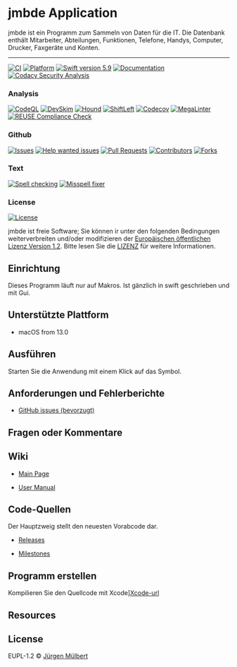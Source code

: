 <!--
SPDX-FileCopyrightText: 2021-2023 Jürgen Mülbert <juergen.muelbert@ioutlook.de>

SPDX-License-Identifier: CC-BY-4.0
-->
# jmbde Application

jmbde ist ein Programm zum Sammeln von Daten für die IT. Die Datenbank enthält Mitarbeiter, Abteilungen, Funktionen, Telefone, Handys, Computer, Drucker, Faxgeräte und Konten.

---

[![CI][ci-badge]][ci-url]
[![Platform]][platform]
[![Swift version 5.9][swift5_9-shield]][swift-url]
[![Documentation][documentation-shield]][documentation-url]
[![Codacy Security Analysis][codacy-shield]][codacy-url]

### Analysis

[![CodeQL][codeql-shield]][codeql-url]
[![DevSkim][devskim-shield]][devskim-url]
[![Hound][hound-shield]][hound-url]
[![ShiftLeft][shiftleft-shield]][shiftleft-url]
[![Codecov][codecov-shield]][codecov-url]
[![MegaLinter][megalinter-shield]][megalinter-url]
[![REUSE Compliance Check][reuse-check-shield]][reuse-check-url]

### Github

[![Issues][issues-shield]][issues-url]
[![Help wanted issues][help-issues-shield]][help-issues-url]
[![Pull Requests][pr-shield]][pr-url]
[![Contributors][contributors-shield]][contributors-url]
[![Forks][forks-shield]][forks-url]

### Text

[![Spell checking][spell-check-badge]][spell-check-url]
[![Misspell fixer][misspell_fixer-shield]][misspell_fixer-url]

### License

[![License][license-shield]][license-url]


jmbde ist freie Software; Sie können ir unter den folgenden Bedingungen weiterverbreiten und/oder modifizieren
der [Europäischen öffentlichen Lizenz Version 1.2][license-url].
Bitte lesen Sie die [LIZENZ][license-project] für weitere Informationen.

## Einrichtung

Dieses Programm läuft nur auf Makros. Ist gänzlich in swift geschrieben und mit Gui.

## Unterstützte Plattform

-   macOS from 13.0

## Ausführen

Starten Sie die Anwendung mit einem Klick auf das Symbol.

## Anforderungen und Fehlerberichte

-   [GitHub issues (bevorzugt)][issues-url]

## Fragen oder Kommentare

## Wiki

-   [Main Page][project-wiki]

-   [User Manual][documentation-url]

## Code-Quellen

Der Hauptzweig stellt den neuesten Vorabcode dar.

-   [Releases][releases_url]

-   [Milestones][milestones]

## Programm erstellen

Kompilieren Sie den Quellcode mit Xcode][Xcode-url]

## Resources

## License

EUPL-1.2 © [Jürgen Mülbert][license-url]

<!-- MARKDOWN LINKS & IMAGES -->
<!-- https://www.markdownguide.org/basic-syntax/#reference-style-links -->

<!-- GitHub -->

[milestones]: https://github.com/jmuelbert/jmbde-macos/milestones
[repo-url]: https://github.com/jmuelbert/jmbde-macos
[project-wiki]: https://github.com/jmuelbert/jmbde-macos/wiki
[project-url]: https://github.com/users/jmuelbert/projects/13
[contributors-shield]: https://img.shields.io/github/contributors/jmuelbert/jmbde-macos
[contributors-url]: https://github.com/jmuelbert/jmbde-macos/graphs/contributors
[pr-shield]: https://img.shields.io/github/issues-pr-raw/jmuelbert/jmbde-macos.svg
[pr-url]: https://github.com/jmuelbert/jmbde-macos/pulls
[forks-shield]: https://img.shields.io/github/forks/jmuelbert/jmbde-macos
[forks-url]: https://github.com/jmuelbert/jmbde-macos/network/members
[issues-shield]: https://img.shields.io/github/issues-raw/jmuelbert/jmbde-macos
[issues-url]: https://github.com//jmuelbert/jmbde-macos/issues
[help-issues-shield]: https://img.shields.io/github/issues/jmuelbert/jmbde-macos/help%20wanted
[help-issues-url]: https://github.com/jmuelbert/jmbde-macos/issues?q=is%3Aissue+is%3Aopen+label%3A%22help+wanted%22
[releases_shield]: https://img.shields.io/github/downloads/jmuelbert/jmbde-macos/total?label=downloads%40all
[releases_url]: https://github.com/jmuelbert/jmbde-macos/releases
[documentation-shield]: https://img.shields.io/badge/Documentation-latest-blue.svg
[documentation-url]: https://jmuelbert.github.io/jmbde-macos
[downloads_all-shield]: https://img.shields.io/github/downloads/jmuelbert/jmbde-macos/total?label=downloads%40all
[downloads_all-url]: https://github.com/jmuelbert/jmbde-macos/releases

<!-- Build -->

[ci-badge]: https://github.com/jmuelbert/jmbde-macos/actions/workflows/ci.yml/badge.svg
[ci-url]: https://github.com/jmuelbert/jmbde-macos/actions/workflows/ci.yml

<!-- Platform and Languages -->

[swift5_9-shield]: https://img.shields.io/badge/swift-5.9-orange.svg
[swift-url]: https://swift.org
[platform]: https://img.shields.io/badge/platforms-macOS%2013.0-F28D00.svg
[Xcode-url]: https://itunes.apple.com/de/app/xcode/id497799835?mt=12
[jazzy-url]: <!-- Analysis -->
[codacy-shield]: https://app.codacy.com/project/badge/Grade/a5c6114861fd41028dff6cb0494cfa5f
[codacy-url]: https://app.codacy.com/gh/jmuelbert/jmbde-macos/dashboard?utm_source=gh&utm_medium=referral&utm_content=&utm_campaign=Badge_grade
[codeql-shield]: https://github.com/jmuelbert/jmbde-macos/actions/workflows/codeql-analysis.yml/badge.svg
[codeql-url]: https://github.com/jmuelbert/jmbde-macos/actions/workflows/codeql-analysis.yml
[devskim-shield]: https://github.com/jmuelbert/jmbde-macos/actions/workflows/devskim-analysis.yml/badge.svg
[devskim-url]: https://github.com/jmuelbert/jmbde-macos/actions/workflows/devskim-analysis.yml
[hound-shield]: https://img.shields.io/badge/Reviewed_by-Hound-8E64B0.svg
[hound-url]: https://houndci.com
[shiftleft-shield]: https://github.com/jmuelbert/jmbde-macos/actions/workflows/shiftleft-analysis.yml/badge.svg
[shiftleft-url]: https://github.com/jmuelbert/jmbde-macos/actions/workflows/shiftleft-analysis.yml
[codecov-url]: https://codecov.io/gh/jmuelbert/jmbde-macos
[codecov-shield]: https://codecov.io/gh/jmuelbert/jmbde-macos/branch/master/graph/badge.svg
[megalinter-shield]: https://github.com/jmuelbert/jmbde-macos/actions/workflows/mega-linter.yml/badge.svg
[megalinter-url]: https://github.com/jmuelbert/jmbde-macos/actions/workflows/mega-linter.yml
[reuse-check-shield]: https://github.com/jmuelbert/jmbde-macos/actions/workflows/reuse-check.yml/badge.svg
[reuse-check-url]: https://github.com/jmuelbert/jmbde-macos/actions/workflows/reuse-check.yml

<!-- Text/Spell checkers -->

[spell-check-badge]: https://github.com/jmuelbert/jmbde-macos/actions/workflows/spelling2.yml/badge.svg
[spell-check-url]: https://github.com/jmuelbert/jmbde-macos/actions/workflows/spelling2.yml
[misspell_fixer-shield]: https://github.com/jmuelbert/jmbde-macos/workflows/Misspell%20fixer/badge.svg
[misspell_fixer-url]: https://github.com/marketplace/actions/misspell-fixer-action

<!-- Licenses -->

[license-shield]: https://img.shields.io/badge/license-EUPL-blue.svg
[license-url]: https://github.com/jmuelbert/jmbde-macos/blob/master/LICENSE
[license-eupl12]: https://joinup.ec.europa.eu/page/eupl-text-11-12
[license-project]: https://github.com/jmuelbert/jmbde-macos/blob/main/LICENSE
